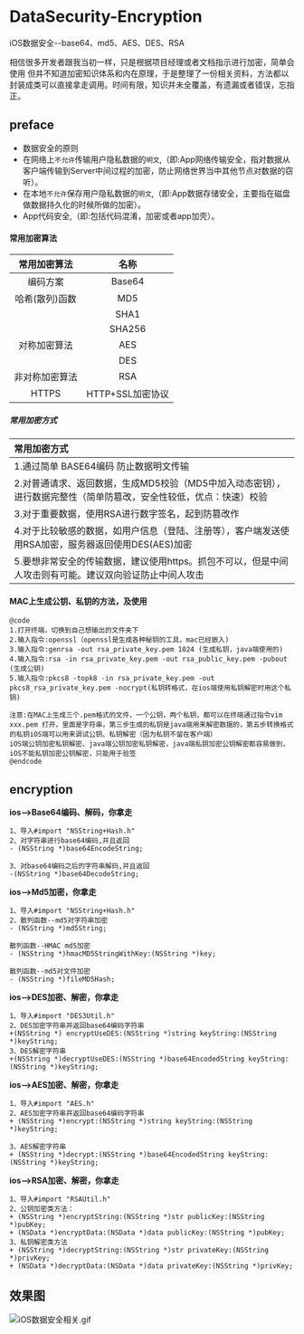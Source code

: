 # DataSecurity-Encryption
iOS数据安全--base64、md5、AES、DES、RSA

相信很多开发者跟我当初一样，只是根据项目经理或者文档指示进行加密，简单会使用 但并不知道加密知识体系和内在原理，于是整理了一份相关资料，方法都以封装成类可以直接拿走调用。时间有限，知识并未全覆盖，有遗漏或者错误，忘指正。

## preface
- 数据安全的原则
- 在网络上`不允许`传输用户隐私数据的`明文`,（即:App网络传输安全，指对数据从客户端传输到Server中间过程的加密，防止网络世界当中其他节点对数据的窃听）。
- 在本地`不允许`保存用户隐私数据的`明文`,（即:App数据存储安全，主要指在磁盘做数据持久化的时候所做的加密）。
- App代码安全,（即:包括代码混淆，加密或者app加壳）。

#### 常用加密算法
|常用加密算法 | 名称 |
|:-: |:-:|
| 编码方案 | Base64 |
| 哈希(散列)函数 | MD5 |
|   | SHA1 |
|   | SHA256 |
| 对称加密算法 | AES |
|  | DES |
| 非对称加密算法 | RSA |
| HTTPS | HTTP+SSL加密协议 |

##### 常用加密方式
|常用加密方式 |
|:- |
| 1.通过简单 BASE64编码 防止数据明文传输 |
| 2.对普通请求、返回数据，生成MD5校验（MD5中加入动态密钥），进行数据完整性（简单防篡改，安全性较低，优点：快速）校验 |
| 3.对于重要数据，使用RSA进行数字签名，起到防篡改作 |
| 4.对于比较敏感的数据，如用户信息（登陆、注册等），客户端发送使用RSA加密，服务器返回使用DES(AES)加密 |
| 5.要想非常安全的传输数据，建议使用https。抓包不可以，但是中间人攻击则有可能。建议双向验证防止中间人攻击| 


#### MAC上生成公钥、私钥的方法，及使用
```
@code
1.打开终端，切换到自己想输出的文件夹下
2.输入指令:openssl（openssl是生成各种秘钥的工具，mac已经嵌入)
3.输入指令:genrsa -out rsa_private_key.pem 1024 (生成私钥，java端使用的)
4.输入指令:rsa -in rsa_private_key.pem -out rsa_public_key.pem -pubout (生成公钥)
5.输入指令:pkcs8 -topk8 -in rsa_private_key.pem -out pkcs8_rsa_private_key.pem -nocrypt(私钥转格式，在ios端使用私钥解密时用这个私钥)

注意:在MAC上生成三个.pem格式的文件，一个公钥，两个私钥，都可以在终端通过指令vim xxx.pem 打开，里面是字符串，第三步生成的私钥是java端用来解密数据的，第五步转换格式的私钥iOS端可以用来调试公钥、私钥解密（因为私钥不留在客户端）
iOS端公钥加密私钥解密、java端公钥加密私钥解密，java端私钥加密公钥解密都容易做到，iOS不能私钥加密公钥解密，只能用于验签
@endcode
```

## encryption
**ios-->Base64编码、解码，你拿走**
```
1、导入#import "NSString+Hash.h"
2、对字符串进行base64编码,并且返回
- (NSString *)base64EncodeString;

3、对base64编码之后的字符串解码,并且返回
-(NSString *)base64DecodeString;
```

**ios-->Md5加密，你拿走**
```
1、导入#import "NSString+Hash.h"
2、散列函数--md5对字符串加密
- (NSString *)md5String;

散列函数--HMAC md5加密
- (NSString *)hmacMD5StringWithKey:(NSString *)key;

散列函数--md5对文件加密
- (NSString *)fileMD5Hash;
```

**ios-->DES加密、解密，你拿走**
```
1、导入#import "DES3Util.h"
2、DES加密字符串并返回base64编码字符串
+(NSString *) encryptUseDES:(NSString *)string keyString:(NSString *)keyString;
3、DES解密字符串
+(NSString *)decryptUseDES:(NSString *)base64EncodedString keyString:(NSString *)keyString;
```

**ios-->AES加密、解密，你拿走**
```
1、导入#import "AES.h"
2、AES加密字符串并返回base64编码字符串
+ (NSString *)encrypt:(NSString *)string keyString:(NSString *)keyString;

3、AES解密字符串
+ (NSString *)decrypt:(NSString *)base64EncodedString keyString:(NSString *)keyString;
```

**ios-->RSA加密、解密，你拿走**
```
1、导入#import "RSAUtil.h"
2、公钥加密类方法：
+ (NSString *)encryptString:(NSString *)str publicKey:(NSString *)pubKey;
+ (NSData *)encryptData:(NSData *)data publicKey:(NSString *)pubKey;
3、私钥解密类方法
+ (NSString *)decryptString:(NSString *)str privateKey:(NSString *)privKey;
+ (NSData *)decryptData:(NSData *)data privateKey:(NSString *)privKey;
```

## 效果图
![iOS数据安全相关.gif](http://upload-images.jianshu.io/upload_images/2230763-5ff2f3b6e380f7f7.gif?imageMogr2/auto-orient/strip)









